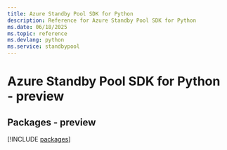 ```yaml
---
title: Azure Standby Pool SDK for Python
description: Reference for Azure Standby Pool SDK for Python
ms.date: 06/18/2025
ms.topic: reference
ms.devlang: python
ms.service: standbypool
---
```

# Azure Standby Pool SDK for Python - preview
## Packages - preview
[!INCLUDE [packages](standby-pool-index.md)]